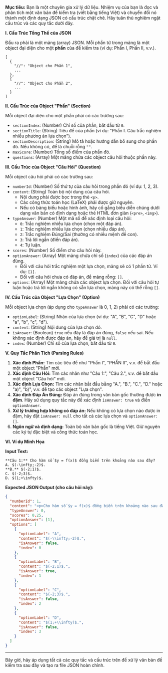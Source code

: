 **Mục tiêu:**
Bạn là một chuyên gia xử lý dữ liệu. Nhiệm vụ của bạn là đọc và phân tích một văn bản đề kiểm tra (viết bằng tiếng Việt) và chuyển đổi nó thành một định dạng JSON có cấu trúc chặt chẽ. Hãy tuân thủ nghiêm ngặt cấu trúc và các quy tắc dưới đây.

**I. Cấu Trúc Tổng Thể của JSON**

Đầu ra phải là một mảng (array) JSON. Mỗi phần tử trong mảng là một object đại diện cho một **phần** của đề kiểm tra (ví dụ: Phần I, Phần II, v.v.).

```
[
  {
    "//": "Object cho Phần 1",
    ...
  },
  {
    "//": "Object cho Phần 2",
    ...
  }
]
```

**II. Cấu Trúc của Object "Phần" (Section)**

Mỗi object đại diện cho một phần phải có các trường sau:
*   `sectionIndex`: (Number) Chỉ số của phần, bắt đầu từ `0`.
*   `sectionTitle`: (String) Tiêu đề của phần (ví dụ: "Phần I. Câu trắc nghiệm nhiều phương án lựa chọn").
*   `sectionDescription`: (String) Mô tả hoặc hướng dẫn bổ sung cho phần đó. Nếu không có, để là chuỗi rỗng `""`.
*   `maxScore`: (Number) Tổng số điểm của phần đó.
*   `questions`: (Array) Một mảng chứa các object câu hỏi thuộc phần này.

**III. Cấu Trúc của Object "Câu Hỏi" (Question)**

Mỗi object câu hỏi phải có các trường sau:
*   `numberId`: (Number) Số thứ tự của câu hỏi trong phần đó (ví dụ: 1, 2, 3).
*   `content`: (String) Toàn bộ nội dung của câu hỏi.
    *   Nội dung phải được bọc trong thẻ `<p>`.
    *   Các công thức toán học (LaTeX) phải được giữ nguyên.
    *   Nếu có bảng biểu hoặc hình ảnh, hãy cố gắng biểu diễn chúng dưới dạng văn bản có định dạng hoặc thẻ HTML đơn giản (`<pre>`, `<img>`).
*   `typeAnswer`: (Number) Một mã số để xác định loại câu hỏi:
    *   `0`: Trắc nghiệm nhiều lựa chọn (chọn một đáp án).
    *   `1`: Trắc nghiệm nhiều lựa chọn (chọn nhiều đáp án).
    *   `2`: Trắc nghiệm Đúng/Sai (thường có nhiều mệnh đề con).
    *   `3`: Trả lời ngắn (điền đáp án).
    *   `4`: Tự luận.
*   `scores`: (Number) Số điểm cho câu hỏi này.
*   `optionAnswer`: (Array) Một mảng chứa chỉ số (`index`) của các đáp án đúng.
    *   Đối với câu hỏi trắc nghiệm một lựa chọn, mảng sẽ có 1 phần tử. Ví dụ: `[1]`.
    *   Đối với câu hỏi chưa có đáp án, để mảng rỗng: `[]`.
*   `options`: (Array) Một mảng chứa các object lựa chọn. Đối với câu hỏi tự luận hoặc trả lời ngắn không có sẵn lựa chọn, mảng này có thể rỗng `[]`.

**IV. Cấu Trúc của Object "Lựa Chọn" (Option)**

Mỗi object lựa chọn (áp dụng cho `typeAnswer` là 0, 1, 2) phải có các trường:
*   `optionLabel`: (String) Nhãn của lựa chọn (ví dụ: "A", "B", "C", "D" hoặc "a", "b", "c", "d").
*   `content`: (String) Nội dung của lựa chọn đó.
*   `isAnswer`: (Boolean) `true` nếu đây là đáp án đúng, `false` nếu sai. Nếu không xác định được đáp án, hãy để giá trị là `null`.
*   `index`: (Number) Chỉ số của lựa chọn, bắt đầu từ `0`.

**V. Quy Tắc Phân Tích (Parsing Rules)**

1.  **Xác định Phần:** Tìm các tiêu đề như "Phần I", "PHẦN II", v.v. để bắt đầu một object "Phần" mới.
2.  **Xác định Câu Hỏi:** Tìm các nhãn như "Câu 1:", "Câu 2.", v.v. để bắt đầu một object "Câu hỏi" mới.
3.  **Xác định Lựa Chọn:** Tìm các nhãn bắt đầu bằng "A.", "B.", "C.", "D." hoặc "a)", "b)", v.v. để tạo các object "Lựa chọn".
4.  **Xác định Đáp Án Đúng:** Đáp án đúng trong văn bản gốc thường được **in đậm**. Hãy sử dụng quy tắc này để xác định `isAnswer: true` và điền `optionAnswer`.
5.  **Xử lý trường hợp không có đáp án:** Nếu không có lựa chọn nào được in đậm, hãy đặt `isAnswer: null` cho tất cả các lựa chọn và `optionAnswer: []`.
6.  **Ngôn ngữ và định dạng:** Toàn bộ văn bản gốc là tiếng Việt. Giữ nguyên các ký tự đặc biệt và công thức toán học.

**VI. Ví dụ Minh Họa**

**Input Text:**
```
**Câu 1:** Cho hàm số $y = f(x)$ đồng biến trên khoảng nào sau đây?
A. $(-\infty;-2)$.
**B.** $(-2;1)$.
C. $(-2;3)$.
D. $(1;+\infty)$.
```

**Expected JSON Output (cho câu hỏi này):**
```json
{
  "numberId": 1,
  "content": "<p>Cho hàm số $y = f(x)$ đồng biến trên khoảng nào sau đây?</p>",
  "typeAnswer": 0,
  "scores": 0.25,
  "optionAnswer": [1],
  "options": [
    {
      "optionLabel": "A",
      "content": "$(-\\infty;-2)$.",
      "isAnswer": false,
      "index": 0
    },
    {
      "optionLabel": "B",
      "content": "$(-2;1)$.",
      "isAnswer": true,
      "index": 1
    },
    {
      "optionLabel": "C",
      "content": "$(-2;3)$.",
      "isAnswer": false,
      "index": 2
    },
    {
      "optionLabel": "D",
      "content": "$(1;+\\infty)$.",
      "isAnswer": false,
      "index": 3
    }
  ]
}
```

---

Bây giờ, hãy áp dụng tất cả các quy tắc và cấu trúc trên để xử lý văn bản đề kiểm tra sau đây và tạo ra file JSON hoàn chỉnh.